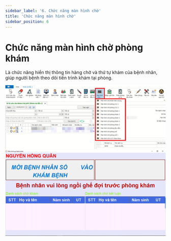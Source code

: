 ```yaml
---
sidebar_label: '6. Chức năng màn hình chờ'
title: 'Chức năng màn hình chờ'
sidebar_position: 6
---
```

# Chức năng màn hình chờ phòng khám
Là chức năng hiển thị thông tin hàng chờ và thứ tự khám của bệnh nhân, giúp người bệnh theo dõi tiến trình khám tại phòng.

<div className="center-container">
  <img src="/img/chuc-nang-man-hinh-cho.jpg" alt="Chức năng màn hình chờ phòng khám" />
</div>

<div className="center-container">
  <img src="/img/man-hinh-cho-phong-kham.jpg" alt="Màn hình chờ phòng khám" />
</div>